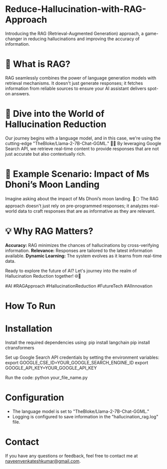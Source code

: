 # Reduce-Hallucination-with-RAG-Approach
Introducing the RAG (Retrieval-Augmented Generation) approach, a game-changer in reducing hallucinations and improving the accuracy of information.

# 🤖 What is RAG?
RAG seamlessly combines the power of language generation models with retrieval mechanisms. It doesn't just generate responses; it fetches information from reliable sources to ensure your AI assistant delivers spot-on answers.

# 🌈 Dive into the World of Hallucination Reduction
Our journey begins with a language model, and in this case, we're using the cutting-edge "TheBloke/Llama-2-7B-Chat-GGML." 🚀✨ By leveraging Google Search API, we retrieve real-time content to provide responses that are not just accurate but also contextually rich.

# 🧐 Example Scenario: Impact of Ms Dhoni’s Moon Landing
Imagine asking about the impact of Ms Dhoni’s moon landing. 🚀🌕 The RAG approach doesn't just rely on pre-programmed responses; it analyzes real-world data to craft responses that are as informative as they are relevant.

# 💡 Why RAG Matters?
**Accuracy:** RAG minimizes the chances of hallucinations by cross-verifying information.
**Relevance:** Responses are tailored to the latest information available.
**Dynamic Learning:** The system evolves as it learns from real-time data.

Ready to explore the future of AI? Let's journey into the realm of Hallucination Reduction together! 🌐🤝

#AI #RAGApproach #HallucinationReduction #FutureTech #AIInnovation

# How To Run
# Installation
Install the required dependencies using:
pip install langchain
pip install ctransformers

Set up Google Search API credentials by setting the environment variables:
export GOOGLE_CSE_ID=YOUR_GOOGLE_SEARCH_ENGINE_ID
export GOOGLE_API_KEY=YOUR_GOOGLE_API_KEY

Run the code:
python your_file_name.py

# Configuration
- The language model is set to "TheBloke/Llama-2-7B-Chat-GGML."
- Logging is configured to save information in the "hallucination_rag.log" file.

# Contact
If you have any questions or feedback, feel free to contact me at naveenvenkateshkumar@gmail.com.


